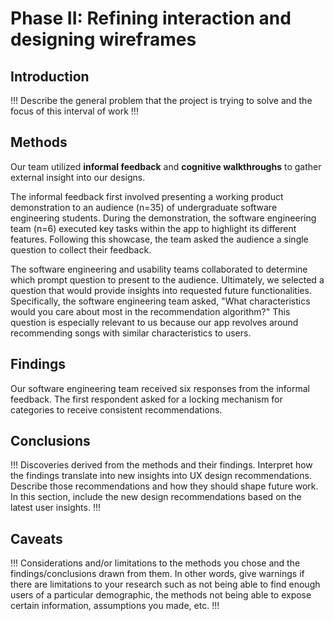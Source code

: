 # Phase II: Refining interaction and designing wireframes

## Introduction

!!! Describe the general problem that the project is trying to solve and the focus of this interval of work !!!

## Methods

Our team utilized **informal feedback** and **cognitive walkthroughs** to gather external insight into our designs.

The informal feedback first involved presenting a working product demonstration to an audience (n=35) of undergraduate software engineering students. During the demonstration, the software engineering team (n=6) executed key tasks within the app to highlight its different features. Following this showcase, the team asked the audience a single question to collect their feedback.

The software engineering and usability teams collaborated to determine which prompt question to present to the audience. Ultimately, we selected a question that would provide insights into requested future functionalities. Specifically, the software engineering team asked, "What characteristics would you care about most in the recommendation algorithm?" This question is especially relevant to us because our app revolves around recommending songs with similar characteristics to users.

<!-- !!! Describe research methods you used to discover new insights, which explains the purpose of each. Provide enough detail that someone would be able to faithfully reproduce your research. Only include research methods in here, not design documents/techniques/artifacts !!! -->

## Findings

Our software engineering team received six responses from the informal feedback. The first respondent asked for a locking mechanism for categories to receive consistent recommendations.

<!-- !!! For each research method, detail each of the findings to clarify new discoveries of users' needs !!! -->

## Conclusions

!!! Discoveries derived from the methods and their findings. Interpret how the findings translate into new insights into UX design recommendations. Describe those recommendations and how they should shape future work. In this section, include the new design recommendations based on the latest user insights. !!!

## Caveats

!!! Considerations and/or limitations to the methods you chose and the findings/conclusions drawn from them. In other words, give warnings if there are limitations to your research such as not being able to find enough users of a particular demographic, the methods not being able to expose certain information, assumptions you made, etc. !!!
